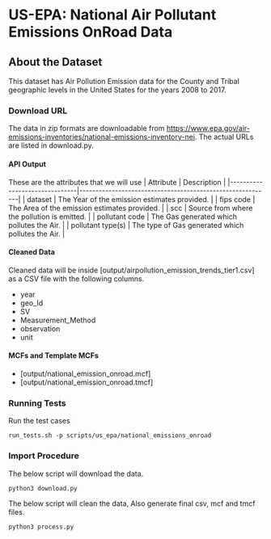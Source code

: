# US-EPA: National Air Pollutant Emissions OnRoad Data

## About the Dataset
This dataset has Air Pollution Emission data for the County and Tribal geographic levels in the United States for the years 2008 to 2017.


### Download URL
The data in zip formats are downloadable from https://www.epa.gov/air-emissions-inventories/national-emissions-inventory-nei.
The actual URLs are listed in download.py.


#### API Output
These are the attributes that we will use
| Attribute      				| Description                                               |
|-------------------------------|-----------------------------------------------------------|
| dataset       					| The Year of the emission estimates provided. 				|
| fips code     					| The Area of the emission estimates provided. 				|
| scc   	        | Source from where the pollution is emitted.               |
| pollutant code   				    | The Gas generated which pollutes the Air. 			    |
| pollutant type(s)   				    | The type of Gas generated which pollutes the Air. 			    |

#### Cleaned Data
Cleaned data will be inside [output/airpollution_emission_trends_tier1.csv] as a CSV file with the following columns.

- year
- geo_Id
- SV
- Measurement_Method
- observation
- unit


#### MCFs and Template MCFs
- [output/national_emission_onroad.mcf]
- [output/national_emission_onroad.tmcf]


### Running Tests

Run the test cases

`run_tests.sh -p scripts/us_epa/national_emissions_onroad`


### Import Procedure

The below script will download the data.

`python3 download.py`

The below script will clean the data, Also generate final csv, mcf and tmcf files.

`python3 process.py`